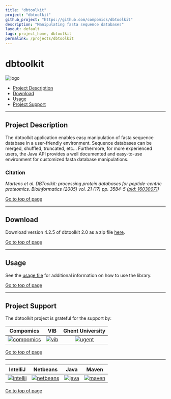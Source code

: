```yaml
---
title: "dbtoolkit"
project: "dbtoolkit"
github_project: "https://github.com/compomics/dbtoolkit"
description: "Manipulating fasta sequence databases"
layout: default
tags: project_home, dbtoolkit
permalink: /projects/dbtoolkit
---
```


# dbtoolkit
![logo](http://genesis.ugent.be/uvpublicdata/dbtoolkit/dbtoolkit_logo.png) 

 * [Project Description](#project-description)
 * [Download](#download)
 * [Usage](#usage)
 * [Project Support](#project-support)

----

## Project Description

The dbtoolkit application enables easy manipulation of fasta sequence database in a user-friendly environment. Sequence databases can be merged, shuffled, truncated, etc... 
Furthermore, for more experienced users, the Java API provides a well  documented and easy-to-use environment for customized fasta database manipulations.

### Citation
*Martens et al. DBToolkit: processing protein databases for peptide-centric proteomics. Bioinformatics (2005) vol. 21 (17) pp. 3584-5 ([pid: 16030071](http://www.ncbi.nlm.nih.gov/pubmed/16030071))*

[Go to top of page](#dbtoolkit)

----

## Download
Download version 4.2.5 of dbtoolkit 2.0 as a zip file [here](http://genesis.ugent.be/maven2/com/compomics/dbtoolkit/4.2.5/dbtoolkit-4.2.5.zip).

[Go to top of page](#dbtoolkit)

----

## Usage
See the [usage file](https://github.com/compomics/dbtoolkit/blob/master/src/main/resources/about.txt) for additional information on how to use the library.

[Go to top of page](#dbtoolkit)

----

## Project Support

The dbtoolkit project is grateful for the support by:

| Compomics | VIB | Ghent University|
|:--:|:--:|:--:|
| [![compomics](http://genesis.ugent.be/uvpublicdata/image/compomics.png)](http://www.compomics.com) | [![vib](http://genesis.ugent.be/uvpublicdata/image/vib.png)](http://www.vib.be) | [![ugent](http://genesis.ugent.be/uvpublicdata/image/ugent.png)](http://www.ugent.be/en) |

[Go to top of page](#dbtoolkit)

----

| IntelliJ | Netbeans | Java | Maven |
|:--:|:--:|:--:|:--:|
| [![intellij](http://genesis.ugent.be/uvpublicdata/image/icon_IntelliJIDEA.png)](https://www.jetbrains.com/idea/) | [![netbeans](https://netbeans.org/images_www/visual-guidelines/NB-logo-single.jpg)](https://netbeans.org/) | [![java](http://genesis.ugent.be/uvpublicdata/image/java.png)](http://java.com/en/) | [![maven](http://genesis.ugent.be/uvpublicdata/image/maven.png)](http://maven.apache.org/) |

[Go to top of page](#dbtoolkit)
